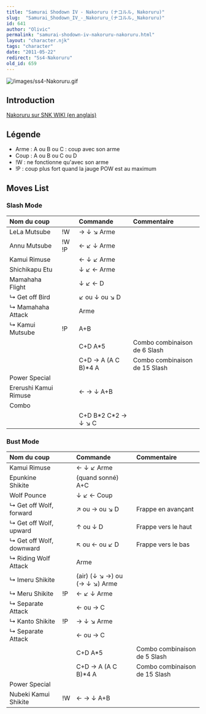 ```yaml
---
title: "Samurai Shodown IV - Nakoruru (ナコルル, Nakoruru)"
slug:  "Samurai_Shodown_IV_-_Nakoruru_(ナコルル,_Nakoruru)"
id: 641
author: "Olivic"
permalink: "samurai-shodown-iv-nakoruru-nakoruru.html"
layout: "character.njk"
tags: "character"
date: "2011-05-22"
redirect: "Ss4-Nakoruru"
old_id: 659
---
```


![](/images/ss4-Nakoruru.gif "/images/ss4-Nakoruru.gif")

## Introduction

[Nakoruru sur SNK WIKI (en anglais)](http://snk.wikia.com/wiki/Nakoruru)

## Légende

- Arme : A ou B ou C : coup avec son arme
- Coup : A ou B ou C ou D
- !W : ne fonctionne qu'avec son arme
- !P : coup plus fort quand la jauge POW est au maximum

## Moves List

### Slash Mode

| Nom du coup           |       | Commande              | Commentaire                   |
|:----------------------|-------|:----------------------|:------------------------------|
| LeLa Mutsube          | !W    | → ↓ ↘ Arme            |                               |
| Annu Mutsube          | !W !P | ← ↙ ↓ Arme            |                               |
| Kamui Rimuse          |       | ← ↓ ↙ Arme            |                               |
| Shichikapu Etu        |       | ↓ ↙ ← Arme            |                               |
| Mamahaha Flight       |       | ↓ ↙ ← D               |                               |
| ↳ Get off Bird        |       | ↙ ou ↓ ou ↘ D         |                               |
| ↳ Mamahaha Attack     |       | Arme                  |                               |
| ↳ Kamui Mutsube       | !P    | A+B                   |                               |
|                       |       | C+D A\*5              | Combo combinaison de 6 Slash  |
|                       |       | C+D → A (A C B)\*4 A  | Combo combinaison de 15 Slash |
| Power Special         |       |                       |                               |
| Ererushi Kamui Rimuse |       | ← → ↓ A+B             |                               |
| Combo                 |       |                       |                               |
|                       |       | C+D B\*2 C\*2 → ↓ ↘ C |                               |

### Bust Mode

| Nom du coup              |     | Commande                      | Commentaire                   |
|:-------------------------|-----|:------------------------------|:------------------------------|
| Kamui Rimuse             |     | ← ↓ ↙ Arme                    |                               |
| Epunkine Shikite         |     | (quand sonné) A+C             |                               |
| Wolf Pounce              |     | ↓ ↙ ← Coup                    |                               |
| ↳ Get off Wolf, forward  |     | ↗ ou → ou ↘ D                 | Frappe en avançant            |
| ↳ Get off Wolf, upward   |     | ↑ ou ↓ D                      | Frappe vers le haut           |
| ↳ Get off Wolf, downward |     | ↖ ou ← ou ↙ D                 | Frappe vers le bas            |
| ↳ Riding Wolf Attack     |     | Arme                          |                               |
| ↳ Imeru Shikite          |     | (air) (↓ ↘ →) ou (→ ↓ ↘) Arme |                               |
| ↳ Meru Shikite           | !P  | ← ↙ ↓ Arme                    |                               |
| ↳ Separate Attack        |     | ← ou → C                      |                               |
| ↳ Kanto Shikite          | !P  | → ↓ ↘ Arme                    |                               |
| ↳ Separate Attack        |     | ← ou → C                      |                               |
|                          |     | C+D A\*5                      | Combo combinaison de 5 Slash  |
|                          |     | C+D → A (A C B)\*4 A          | Combo combinaison de 15 Slash |
| Power Special            |     |                               |                               |
| Nubeki Kamui Shikite     | !W  | ← → ↓ A+B                     |                               |
